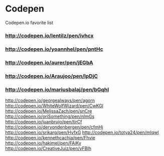 Codepen
=======

Codepen.io favorite list


### http://codepen.io/lentilz/pen/ivhcx
### http://codepen.io/yoannhel/pen/pntHc
### http://codepen.io/aurer/pen/jEGbA
### http://codepen.io/Araujoo/pen/lpDjC
### http://codepen.io/mariusbalaj/pen/bGqhI
http://codepen.io/georgealways/pen/agorn
http://codepen.io/WhiteWolfWizard/pen/CwKGl
http://codepen.io/MelissaZach/pen/snCre
http://codepen.io/oriSomething/pen/nlmGs
http://codepen.io/juanbrujo/pen/tirCf
http://codepen.io/dervondenbergen/pen/cfmHj
http://codepen.io/srikarg/pen/HyfxG
http://codepen.io/totya24/pen/mIqwl
http://codepen.io/kennethcachia/pen/Fhvie
http://codepen.io/hakimel/pen/FAiKv
http://codepen.io/CreativeJuiz/pen/vFBIh
